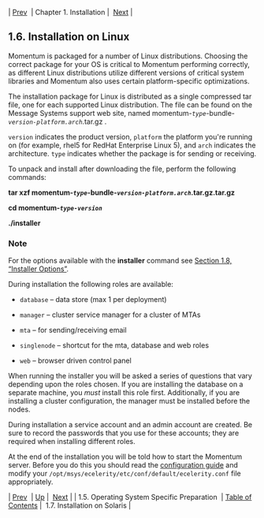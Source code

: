 | [Prev](install.os-specific)  | Chapter 1. Installation |  [Next](install.solaris.php) |

## 1.6. Installation on Linux

Momentum is packaged for a number of Linux distributions. Choosing the correct package for your OS is critical to Momentum performing correctly, as different Linux distributions utilize different versions of critical system libraries and Momentum also uses certain platform-specific optimizations.

The installation package for Linux is distributed as a single compressed tar file, one for each supported Linux distribution. The file can be found on the Message Systems support web site, named momentum-*`type`*-bundle-*`version-platform.arch`*.tar.gz .

`version` indicates the product version, `platform` the platform you're running on (for example, rhel5 for RedHat Enterprise Linux 5), and `arch` indicates the architecture. `type` indicates whether the package is for sending or receiving.

To unpack and install after downloading the file, perform the following commands:

**tar xzf momentum-*`type`*-bundle-*`version-platform.arch`*.tar.gz.tar.gz** 

**cd momentum-*`type-version`*** 

**./installer**
### Note

For the options available with the **installer** command see [Section 1.8, “Installer Options”](install.options "1.8. Installer Options").

During installation the following roles are available:

*   `database` – data store (max 1 per deployment)

*   `manager` – cluster service manager for a cluster of MTAs

*   `mta` – for sending/receiving email

*   `singlenode` – shortcut for the mta, database and web roles

*   `web` – browser driven control panel

When running the installer you will be asked a series of questions that vary depending upon the roles chosen. If you are installing the database on a separate machine, you *must* install this role first. Additionally, if you are installing a cluster configuration, the manager must be installed before the nodes.

During installation a service account and an admin account are created. Be sure to record the passwords that you use for these accounts; they are required when installing different roles.

At the end of the installation you will be told how to start the Momentum server. Before you do this you should read the [configuration guide](conf "Chapter 2. Configuration") and modify your `/opt/msys/ecelerity/etc/conf/default/ecelerity.conf` file appropriately.

| [Prev](install.os-specific)  | [Up](install.php) |  [Next](install.solaris.php) |
| 1.5. Operating System Specific Preparation  | [Table of Contents](index) |  1.7. Installation on Solaris |
